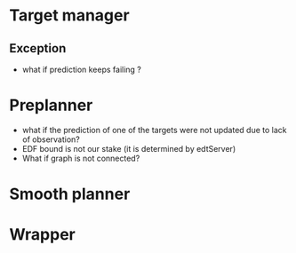 # Target manager

## Exception
* what if prediction keeps failing ? 



# Preplanner 

* what if the prediction of one of the targets were not updated due to lack of observation?
* EDF bound is not our stake (it is determined by edtServer)
* What if graph is not connected? 

# Smooth planner

# Wrapper 
